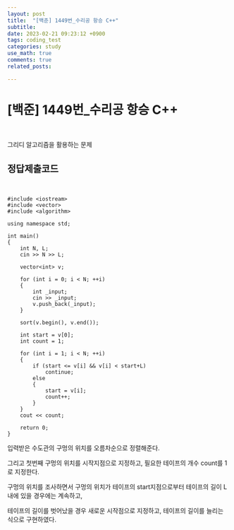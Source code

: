 ```yaml
---
layout: post
title:  "[백준] 1449번_수리공 항승 C++"
subtitle:   
date: 2023-02-21 09:23:12 +0900
tags: coding_test
categories: study
use_math: true
comments: true
related_posts:

---
```


# [백준] 1449번_수리공 항승 C++<br/>
<br/>

그리디 알고리즘을 활용하는 문제<br/>

## 정답제출코드<br/>
<br/>

```
#include <iostream>
#include <vector>
#include <algorithm>

using namespace std;

int main()
{
    int N, L;
    cin >> N >> L;

    vector<int> v;

    for (int i = 0; i < N; ++i)
    {
        int _input;
        cin >> _input;
        v.push_back(_input);
    }

    sort(v.begin(), v.end());

    int start = v[0];
    int count = 1;
    
    for (int i = 1; i < N; ++i)
    {
        if (start <= v[i] && v[i] < start+L)
            continue;
        else
        {
            start = v[i];
            count++;
        }
    }
    cout << count;

    return 0;
}
```

입력받은 수도관의 구멍의 위치를 오름차순으로 정렬해준다.<br/>

그리고 첫번째 구멍의 위치를 시작지점으로 지정하고, 필요한 테이프의 개수 count를 1로 지정한다.<br/>

구멍의 위치를 조사하면서 구멍의 위치가 테이프의 start지점으로부터 테이프의 길이 L 내에 있을 경우에는 계속하고,<br/>

테이프의 길이를 벗어났을 경우 새로운 시작점으로 지정하고, 테이프의 길이를 늘리는 식으로 구현하였다.<br/>

